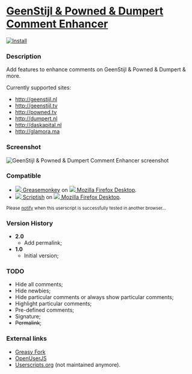 # [GeenStijl & Powned & Dumpert Comment Enhancer](https://github.com/jerone/UserScripts/tree/master/GeenStijl_Powned_Dumpert_Comment_Enhancer)

[![Install](https://raw.github.com/jerone/UserScripts/master/_resources/Install-button.jpg)](https://github.com/jerone/UserScripts/raw/master/GeenStijl_Powned_Dumpert_Comment_Enhancer/GeenStijl_Powned_Dumpert_Comment_Enhancer.user.js)

### Description

Add features to enhance comments on GeenStijl & Powned & Dumpert & more.

Currently supported sites:

* http://geenstijl.nl
* http://geenstijl.tv
* http://powned.tv
* http://dumpert.nl
* http://daskapital.nl
* http://glamora.ma

### Screenshot

![GeenStijl & Powned & Dumpert Comment Enhancer screenshot](https://github.com/jerone/UserScripts/raw/master/GeenStijl_Powned_Dumpert_Comment_Enhancer/screenshot.jpg)

### Compatible

* [![](https://raw.github.com/jerone/UserScripts/master/_resources/Greasemonkey.png) Greasemonkey](https://addons.mozilla.org/firefox/addon/greasemonkey/) on [![](https://raw.github.com/jerone/UserScripts/master/_resources/Firefox.png) Mozilla Firefox Desktop](http://www.mozilla.org/en-US/firefox/fx/#desktop).
* [![](https://raw.github.com/jerone/UserScripts/master/_resources/Scriptish.png) Scriptish](https://addons.mozilla.org/firefox/addon/scriptish/) on [![](https://raw.github.com/jerone/UserScripts/master/_resources/Firefox.png) Mozilla Firefox Desktop](http://www.mozilla.org/en-US/firefox/fx/#desktop).

<sub>Please [notify](https://github.com/jerone/UserScripts/issues/new?title=Userscript%20%3Cname%3E%20%28%3Cversion%3E%29%20also%20works%20in%20%3Cbrowser%3E%20on%20%3Cdesktop/device%3E) when this userscript is successfully tested in another browser...</sub>

### Version History

* **2.0**
    * Add permalink;
* **1.0**
    * Initial version;

### TODO

- Hide all comments;
- Hide newbies;
- Hide particular comments or always show particular comments;
- Highlight particular comments;
- Pre-defined comments;
- Signature;
- ~~Permalink~~;

### External links

* [Greasy Fork](https://greasyfork.org/scripts/465-geenstijl-powned-dumpert-comment-enhancer)
* [OpenUserJS](https://openuserjs.org/scripts/jerone/httpsgithub.comjeroneUserScripts/GeenStijl_Powned_Dumpert_Comment_Enhancer)
* [Userscripts.org](http://userscripts.org/scripts/show/35698) (not maintained anymore).
